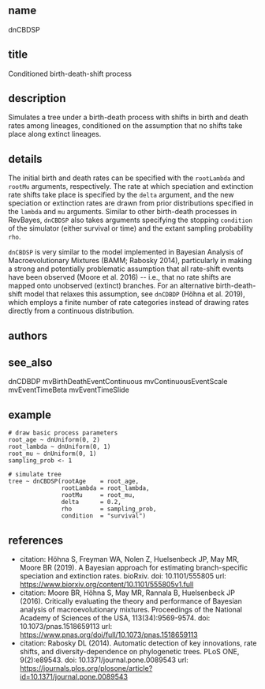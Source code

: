## name
dnCBDSP
## title
Conditioned birth-death-shift process
## description
Simulates a tree under a birth-death process with shifts in birth and death
rates among lineages, conditioned on the assumption that no shifts take place
along extinct lineages.
## details
The initial birth and death rates can be specified with the `rootLambda` and
`rootMu` arguments, respectively. The rate at which speciation and extinction
rate shifts take place is specified by the `delta` argument, and the new
speciation or extinction rates are drawn from prior distributions specified in
the `lambda` and `mu` arguments. Similar to other birth-death processes in
RevBayes, `dnCBDSP` also takes arguments specifying the stopping `condition`
of the simulator (either survival or time) and the extant sampling probability
`rho`.

`dnCBDSP` is very similar to the model implemented in Bayesian Analysis
of Macroevolutionary Mixtures (BAMM; Rabosky 2014), particularly in making
a strong and potentially problematic assumption that all rate-shift events
have been observed (Moore et al. 2016) -- i.e., that no rate shifts are mapped
onto unobserved (extinct) branches. For an alternative birth-death-shift model
that relaxes this assumption, see `dnCDBDP` (Höhna et al. 2019), which employs
a finite number of rate categories instead of drawing rates directly from
a continuous distribution.
## authors
## see_also
dnCDBDP
mvBirthDeathEventContinuous
mvContinuousEventScale
mvEventTimeBeta
mvEventTimeSlide
## example
    # draw basic process parameters
    root_age ~ dnUniform(0, 2)
    root_lambda ~ dnUniform(0, 1)
    root_mu ~ dnUniform(0, 1)
    sampling_prob <- 1
    
    # simulate tree
    tree ~ dnCBDSP(rootAge    = root_age,
                   rootLambda = root_lambda,
                   rootMu     = root_mu,
                   delta      = 0.2,
                   rho        = sampling_prob,
                   condition  = "survival")
## references
- citation: Höhna S, Freyman WA, Nolen Z, Huelsenbeck JP, May MR, Moore BR (2019). A Bayesian approach for estimating branch-specific speciation and extinction rates. bioRxiv.
  doi: 10.1101/555805
  url: https://www.biorxiv.org/content/10.1101/555805v1.full
- citation: Moore BR, Höhna S, May MR, Rannala B, Huelsenbeck JP (2016). Critically evaluating the theory and performance of Bayesian analysis of macroevolutionary mixtures. Proceedings of the National Academy of Sciences of the USA, 113(34):9569-9574.
  doi: 10.1073/pnas.1518659113
  url: https://www.pnas.org/doi/full/10.1073/pnas.1518659113
- citation: Rabosky DL (2014). Automatic detection of key innovations, rate shifts, and diversity-dependence on phylogenetic trees. PLoS ONE, 9(2):e89543.
  doi: 10.1371/journal.pone.0089543
  url: https://journals.plos.org/plosone/article?id=10.1371/journal.pone.0089543
